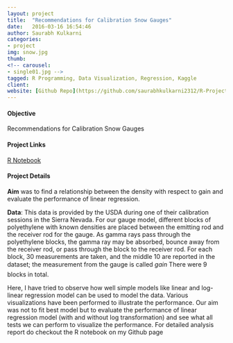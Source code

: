 ```yaml
---
layout: project
title:  "Recommendations for Calibration Snow Gauges"
date:   2016-03-16 16:54:46
author: Saurabh Kulkarni
categories:
- project
img: snow.jpg
thumb: 
<!-- carousel: 
- single01.jpg -->
tagged: R Programming, Data Visualization, Regression, Kaggle
client: 
website: [Github Repo](https://github.com/saurabhkulkarni2312/R-Projects/tree/master/Calibrating-Snow-Gauges-Regression)
---
```

#### Objective
Recommendations for Calibration Snow Gauges
#### Project Links
[R Notebook](../assets/writeups/Recommendations-for-calibrating-gauges.html)

#### Project Details
**Aim** was to find a relationship between the density with respect to gain and evaluate the performance of linear regression.

**Data**: This data is provided by the USDA during one of their calibration sessions in the Sierra Nevada. For our gauge model, different blocks of polyethylene with known densities are placed between the emitting rod and the receiver rod for the gauge. As gamma rays pass through the polyethylene blocks, the gamma ray may be absorbed, bounce away from the receiver rod, or pass through the block to the receiver rod. For each block, 30 measurements are taken, and the middle 10 are reported in the dataset; the measurement from the gauge is called *gain* There were 9 blocks in total.

Here, I have tried to observe how well simple models like linear and log-linear regression model can be used to model the data. Various visualizations have been performed to illustrate the performance.
 Our aim was not to fit best model but to evaluate the performance of linear regression model (with and without log transformation) and see what all tests we can perform to visualize the performance. For detailed analysis report do checkout the R notebook on my Github page